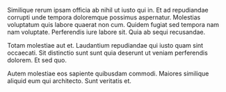 Similique rerum ipsam officia ab nihil ut iusto qui in. Et ad repudiandae corrupti unde tempora doloremque possimus aspernatur. Molestias voluptatum quis labore quaerat non cum. Quidem fugiat sed tempora nam nam voluptate. Perferendis iure labore sit. Quia ab sequi recusandae.
 Totam molestiae aut et. Laudantium repudiandae qui iusto quam sint occaecati. Sit distinctio sunt sunt quia deserunt ut veniam perferendis dolorem. Et sed quo.
 Autem molestiae eos sapiente quibusdam commodi. Maiores similique aliquid eum qui architecto. Sunt veritatis et.